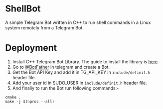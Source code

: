 # ShellBot

A simple Telegram Bot written in C++ to run shell commands in a Linux system remotely
from a Telegram Bot.

# Deployment

1. Install C++ Telegram Bot Library. The guide to install the library is [here](https://github.com/reo7sp/tgbot-cpp#library-installation)
2. Go to [@BotFather](https://t.me/botfather) in telegram and create a Bot.
3. Get the Bot API Key and add it in TG_API_KEY in `include/definit.h`  header file.
4. Add your user id in SUDO_USER in `include/definit.h`  header file.
5. And finally to run the Bot run following commands:-
```
cmake .
make -j $(nproc --all)
```